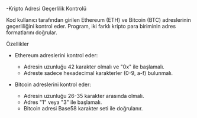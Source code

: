 -Kripto Adresi Geçerlilik Kontrolü

Kod kullanıcı tarafından girilen Ethereum (ETH) ve Bitcoin (BTC) adreslerinin geçerliliğini kontrol eder. Program, iki farklı kripto para biriminin adres formatlarını doğrular.

Özellikler
- Ethereum adreslerini kontrol eder:
  - Adresin uzunluğu 42 karakter olmalı ve "0x" ile başlamalı.
  - Adreste sadece hexadecimal karakterler (0-9, a-f) bulunmalı.
  
- Bitcoin adreslerini kontrol eder:
  - Adresin uzunluğu 26-35 karakter arasında olmalı.
  - Adres "1" veya "3" ile başlamalı.
  - Bitcoin adresi Base58 karakter seti ile doğrulanır.
